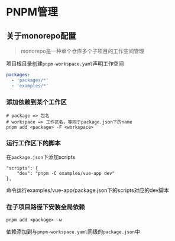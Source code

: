 # PNPM管理

## 关于monorepo配置

> monorepo是一种单个仓库多个子项目的工作空间管理

项目根目录创建`pnpm-workspace.yaml`声明工作空间

```yaml
packages:
  - 'packages/*'
  - 'examples/*'
```

### 添加依赖到某个工作区

```shell
# package => 包名
# workspace => 工作区名，等同于package.json下的name
pnpm add <package> -F <workspace>
```

### 运行工作区下的脚本

在`package.json`下添加scripts

```
"scripts": {
    "dev": "pnpm -C examples/vue-app dev"
},
```

命令运行examples/vue-app/package.json下的scripts对应的dev脚本

### 在子项目路径下安装全局依赖

```
pnpm add <package> -w
```

依赖添加到与`pnpm-workspace.yaml`同级的`package.json`中
